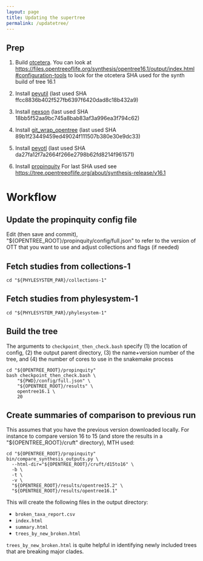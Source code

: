```yaml
---
layout: page
title: Updating the supertree
permalink: /updatetree/
---
```



## Prep

  1. Build <a href="https://github.com/OpenTreeOfLife/otcetera">otcetera</a>. You can look at 
 https://files.opentreeoflife.org/synthesis/opentree16.1/output/index.html#configuration-tools to look for the otcetera SHA used for the synth build of tree 16.1

  2. Install <a href="https://github.com/OpenTreeOfLife/peyutil">peyutil</a> (last used SHA ffcc8836b402f527fb6397f6420dad8c18b432a9)

  3. Install <a href="https://github.com/OpenTreeOfLife/nexson">nexson</a> (last used SHA 18bb5f52aa9bc745a8bab83af3a996ea3f794c62)

  4. Install <a href="https://github.com/OpenTreeOfLife/git_wrap_opentree">git_wrap_opentree</a> (last used SHA 89b1f23449459ed49024f111507b380e30e9dc33)

  5. Install <a href="https://github.com/OpenTreeOfLife/peyotl">peyotl</a> (last used SHA da27fa12f7a2664f266e2798b62fd8214f961571)

  6. Install <a href="https://github.com/OpenTreeOfLife/propinquity">propinquity</a> For last SHA used see https://tree.opentreeoflife.org/about/synthesis-release/v16.1 

  

# Workflow

## Update the propinquity config file

Edit (then save and commit), "${OPENTREE_ROOT}/propinquity/config/full.json" to refer to the version of OTT that you want to use and adjust collections and flags (if needed)

## Fetch studies from collections-1

    cd "${PHYLESYSTEM_PAR}/collections-1"

## Fetch studies from phylesystem-1

    cd "${PHYLESYSTEM_PAR}/phylesystem-1"


## Build the tree

The arguments to `checkpoint_then_check.bash` specify (1) the location of config, (2) the output parent directory, (3) the name+version number of the tree, and (4) the number of cores to use in the snakemake process

    cd "${OPENTREE_ROOT}/propinquity"
    bash checkpoint_then_check.bash \
        "${PWD}/config/full.json" \
        "${OPENTREE_ROOT}/results" \
        opentree16.1 \
        20

## Create summaries of comparison to previous run

This assumes that you have the previous version downloaded locally. For instance to compare version 16 to 15 (and store the results in a "${OPENTREE_ROOT}/cruft" directory), MTH used:

    cd "${OPENTREE_ROOT}/propinquity"
    bin/compare_synthesis_outputs.py \
      --html-dir="${OPENTREE_ROOT}/cruft/d15to16" \
      -b \
      -t \
      -v \
      "${OPENTREE_ROOT}/results/opentree15.2" \
      "${OPENTREE_ROOT}/results/opentree16.1"

This will create the following files in the output directory:

  * `broken_taxa_report.csv`
  * `index.html`
  * `summary.html`
  * `trees_by_new_broken.html`

`trees_by_new_broken.html` is quite helpful in identifying newly included trees that are breaking major clades.